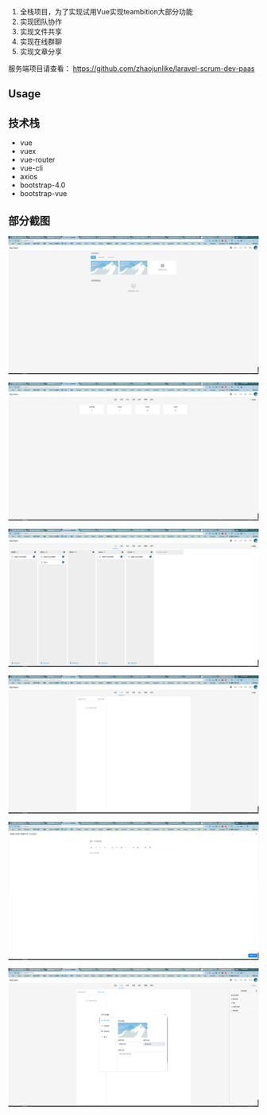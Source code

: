 1.  全栈项目，为了实现试用Vue实现teambition大部分功能
2.  实现团队协作
3.  实现文件共享
4.  实现在线群聊
5.  实现文章分享

服务端项目请查看：
https://github.com/zhaojunlike/laravel-scrum-dev-paas

## Usage


## 技术栈
- vue
- vuex
- vue-router
- vue-cli
- axios
- bootstrap-4.0
- bootstrap-vue


## 部分截图

![](screenshots/index.png)

![](screenshots/2.png)

![](screenshots/3.png)

![](screenshots/4.png)

![](screenshots/5.png)

![](screenshots/6.png)






